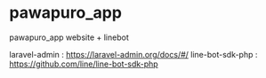 # pawapuro_app
pawapuro_app website + linebot

laravel-admin : https://laravel-admin.org/docs/#/
line-bot-sdk-php : https://github.com/line/line-bot-sdk-php
